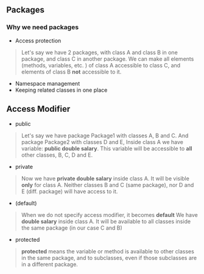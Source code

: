 ## Packages

### Why we need packages
- Access protection 
> Let's say we have 2 packages, with class A and class B in one package, and class C in another package.
> We can make all elements (methods, variables, etc. ) of class A accessible to class C, and elements of class B **not** accessible to it.

- Namespace management
- Keeping related classes in one place

## Access Modifier
- public
> Let's say we have package Package1 with classes A, B and C.
> And package Package2 with classes D and E,
> Inside class A we have variable: **public double salary**.
> This variable will be accessible to **all** other classes, B, C, D and E.

- private
> Now we have **private double salary** inside class A.
> It will be visible **only** for class A.
> Neither classes B and C (same package), nor D and E (diff. package) will have access to it.

- (default)
> When we do not specify access modifier, it becomes **default**
> We have **double salary** inside class A.
> It will be available to all classes inside the same package (in our case C and B)

- protected
> **protected** means the variable or method is available to other classes in the same package, and to subclasses, even if those subclasses are in a different package.